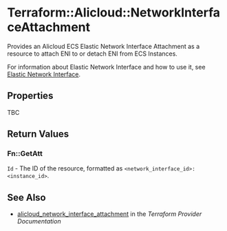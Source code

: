 # Terraform::Alicloud::NetworkInterfaceAttachment

Provides an Alicloud ECS Elastic Network Interface Attachment as a resource to attach ENI to or detach ENI from ECS Instances.

For information about Elastic Network Interface and how to use it, see [Elastic Network Interface](https://www.alibabacloud.com/help/doc-detail/58496.html).

## Properties

TBC

## Return Values

### Fn::GetAtt

`Id` - The ID of the resource, formatted as `<network_interface_id>:<instance_id>`.

## See Also

* [alicloud_network_interface_attachment](https://www.terraform.io/docs/providers/alicloud/r/network_interface_attachment.html) in the _Terraform Provider Documentation_